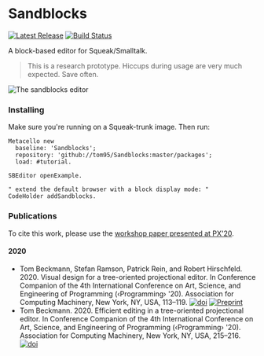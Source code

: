 # Sandblocks

[![Latest Release][latest_badge]][latest_download] [![Build Status][gh_action_badge]][gh_action]

A block-based editor for Squeak/Smalltalk.

> This is a research prototype. Hiccups during usage are very much expected. Save often.

![The sandblocks editor](https://raw.githubusercontent.com/tom95/sandblocks/master/screenshots/sandblocks.png)

### Installing
Make sure you're running on a Squeak-trunk image. Then run:
```smalltalk
Metacello new
  baseline: 'Sandblocks';
  repository: 'github://tom95/Sandblocks:master/packages';
  load: #tutorial.

SBEditor openExample.

" extend the default browser with a block display mode: "
CodeHolder addSandblocks.
```

### Publications
To cite this work, please use the [workshop paper presented at PX'20](https://doi.org/10.1145/3397537.3397560).

#### 2020
* Tom Beckmann, Stefan Ramson, Patrick Rein, and Robert Hirschfeld. 2020. Visual design for a tree-oriented projectional editor. In Conference Companion of the 4th International Conference on Art, Science, and Engineering of Programming (‹Programming› '20). Association for Computing Machinery, New York, NY, USA, 113–119. [![doi][px20_doi]][px20_paper] [![Preprint][preprint]][px20_pdf]
* Tom Beckmann. 2020. Efficient editing in a tree-oriented projectional editor. In Conference Companion of the 4th International Conference on Art, Science, and Engineering of Programming (‹Programming› '20). Association for Computing Machinery, New York, NY, USA, 215–216. [![doi][px20_doi]][px20_paper]

[preprint]: https://img.shields.io/badge/preprint-download-blue.svg
[px20_doi]: https://img.shields.io/badge/doi-10.1145/3397537.3397560-blue.svg
[px20_pdf]: https://www.hpi.uni-potsdam.de/hirschfeld/publications/media/BeckmannRamsonReinHirschfeld_2020_VisualDesignForATreeOrientedProjectionalEditor_AcmDL.pdf
[px20_paper]: https://doi.org/10.1145/3397537.3397560
[px20_src_doi]: https://img.shields.io/badge/doi-10.1145/3397537.3398477-blue.svg
[px20_src_paper]: https://doi.org/10.1145/3397537.3398477
[latest_badge]: https://img.shields.io/github/v/release/tom95/sandblocks
[latest_download]: https://github.com/tom95/sandblocks/releases/latest/download/sandblocks-all.zip
[gh_action]: https://github.com/tom95/sandblocks/actions
[gh_action_badge]: https://img.shields.io/github/workflow/status/tom95/sandblocks/CI

